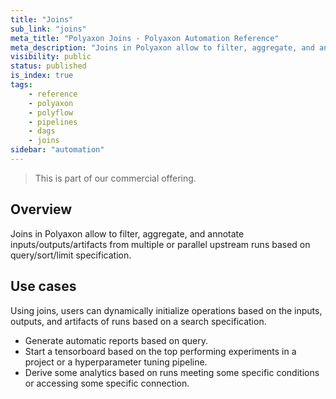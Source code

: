 ```yaml
---
title: "Joins"
sub_link: "joins"
meta_title: "Polyaxon Joins - Polyaxon Automation Reference"
meta_description: "Joins in Polyaxon allow to filter, aggregate, and annotate inputs/outputs/artifacts from multiple or parallel upstream runs based on query/sort/limit specification."
visibility: public
status: published
is_index: true
tags:
    - reference
    - polyaxon
    - polyflow
    - pipelines
    - dags
    - joins
sidebar: "automation"
---
```


<blockquote class="commercial">This is part of our commercial offering.</blockquote>

## Overview

Joins in Polyaxon allow to filter, aggregate, and annotate inputs/outputs/artifacts from multiple or parallel upstream runs based on query/sort/limit specification.


## Use cases

Using joins, users can dynamically initialize operations based on the inputs, outputs, and artifacts of runs based on a search specification.

 * Generate automatic reports based on query.
 * Start a tensorboard based on the top performing experiments in a project or a hyperparameter tuning pipeline.
 * Derive some analytics based on runs meeting some specific conditions or accessing some specific connection. 
